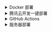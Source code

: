 <details><summary>Docker 部署</summary>

1. 按照 [README.md](https://github.com/ceajs/cea#%E4%BD%9C%E4%B8%BA%E5%91%BD%E4%BB%A4%E8%A1%8C%E4%BD%BF%E7%94%A8) 安装 cea，使用 CLI 配置用户(如果你用配置文件，记得运行 `cea load` 来加载用户)

2. 构建 Image 并运行 Container

   ```bash
   # 在本地构建 Image
   sudo docker build -t cea-check-in https://github.com/ceajs/cea.git#main:docker

   # 创建容器
   sudo docker run --name auto-check-in -dv /tmp/conf:/tmp/conf cea-check-in
   ```

   如果使用境内服务器，由于网络问题，构建可能失败，可以使用本仓库已经构建完成的镜像

   ```bash
   sudo docker run --name auto-check-in -dv /tmp/conf:/tmp/conf ghcr.io/ceajs/cea/cea-check-in:main
   ```

   此容器自动设置了 Cron 任务，将会在每天 6:00 触发执行签到，21:00 触发执行查寝，如需自定义触发时间，请 Fork 本仓库(或者 Clone 本仓库)，修改 `docker/cea-cron`，并另行构建镜像与容器

   ```
   # 如果你是 Fork 并 Push 了修改
   sudo docker build -t cea-check-in Fork仓库的GitURL#main:docker

   # 如果你是 Clone 并在本地修改，请进入 docker 文件夹
   sudo docker build -t cea-check-in .

   # 创建容器
   sudo docker run --name auto-check-in -dv /tmp/conf:/tmp/conf cea-check-in
   ```

   </details>

<details><summary>腾讯云开发一键部署</summary>

> 本说明帮助你**一键部署**自动签到程序到腾讯云开发
>
> **未开通云开发&新注册用户**需要先开通云开发，具体过程为：在 [此地址](https://console.cloud.tencent.com/tcb?from=12335) 注册登录，完成后再进入 [开通地址](https://console.cloud.tencent.com/tcb?from=12335) 开通 ⇢ <strong>不创建环境(请勾选)</strong>，其它默认 ⇢ 跳转到授权界面并授权，开通成功

[![](https://main.qcloudimg.com/raw/67f5a389f1ac6f3b4d04c7256438e44f.svg)](https://console.cloud.tencent.com/tcb/env/index?action=CreateAndDeployCloudBaseProject&appUrl=https%3A%2F%2Fgithub.com%2Fceajs%2Fcea&branch=main)

1. 点击 ☝ 部署按钮 ⇢ 登录腾讯云 ⇢ <strong>使用免费资源(记得勾选)</strong>
   ⇢ `环境名称` 填入 cea ⇢ 下一步 ⇢ 完成

2. 等待几秒(部署完成后) ⇢ 左栏 `云函数` ⇢ 点击 `cea` 进入此函数配置界面 ⇢ `函数代码` 拦下在线编辑器里修改 `conf.toml` 文件 ⇢ 请参考[配置文件说明](./config.md)请自行填入 ⇢ 先**保存**后测试，无报错则成功部署

3. 教程结束 ⚡ (如有问题，请附带日志提交 issue)，此函数会自动在每天 6:00 、21:00 触发将会同时检查查寝和签到任务

  </details>

<details><summary>GitHub Actions</summary>

> 考虑到 GitHub 近期对 Actions 监管（并且部分学校限制国外主机访问），本项目将禁用 Actions 部署

  </details>

<details><summary>服务器部署</summary>

1. 按照 [README.md](https://github.com/ceajs/cea#%E4%BD%9C%E4%B8%BA%E5%91%BD%E4%BB%A4%E8%A1%8C%E4%BD%BF%E7%94%A8) 安装 cea，配置用户

2. 正确配置 cron 服务，以下命令仅供参考

   ```bash
   # 将NPM全局包的PATH加入下方路径
   PATH=/sbin:/bin:/usr/sbin:/usr/bin:/usr/local/bin
   0 6 * * * /usr/local/bin/node /usr/local/bin/cea sign
   0 21 * * * /usr/local/bin/node /usr/local/bin/cea attendance
   # empty 
   ```

  </details>
